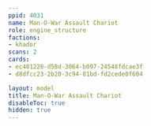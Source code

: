 ```yaml
---
ppid: 4031
name: Man-O-War Assault Chariot
role: engine_structure
factions:
- khador
scans: 2
cards:
- ec481228-d58d-3064-b097-24548fdcae3f
- d8dfcc23-2b20-3c94-81bd-fd2cede0f604

layout: model
title: Man-O-War Assault Chariot
disableToc: true
hidden: true
---
```

